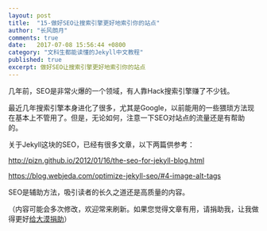```yaml
---
layout: post
title:  "15-做好SEO让搜索引擎更好地索引你的站点"
author: "长风朗月"
comments: true
date:   2017-07-08 15:56:44 +0800
category: "文科生都能读懂的Jekyll中文教程"
published: true
excerpt: 做好SEO让搜索引擎更好地索引你的站点
---
```

几年前，SEO是非常火爆的一个领域，有人靠Hack搜索引擎赚了不少钱。

最近几年搜索引擎本身进化了很多，尤其是Google，以前能用的一些猥琐方法现在基本上不管用了。但是，无论如何，注意一下SEO对站点的流量还是有帮助的。

关于Jekyll这块的SEO，已经有很多文章，以下两篇供参考：

<a href="http://pizn.github.io/2012/01/16/the-seo-for-jekyll-blog.html" target="_blank">http://pizn.github.io/2012/01/16/the-seo-for-jekyll-blog.html</a>

<a href="https://blog.webjeda.com/optimize-jekyll-seo/#4-image-alt-tags" target="_blank">https://blog.webjeda.com/optimize-jekyll-seo/#4-image-alt-tags</a>

SEO是辅助方法，吸引读者的长久之道还是高质量的内容。


（内容可能会多次修改，欢迎常来刷新。如果您觉得文章有用，请捐助我，让我做得更好<a href="http://ChangfengHu.github.io/donate/index.html">给大漠捐助</a>）